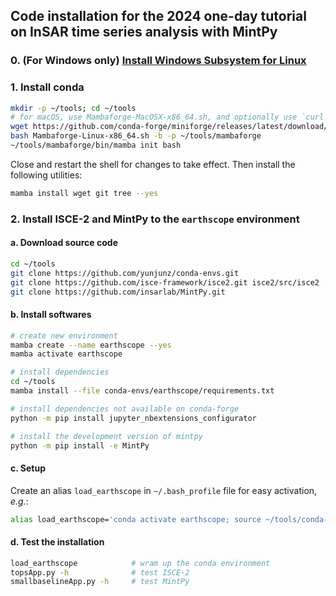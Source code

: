 ## Code installation for the 2024 one-day tutorial on InSAR time series analysis with MintPy

### 0. (For Windows only) [Install Windows Subsystem for Linux](../docs/wsl.md)

### 1. Install conda

```bash
mkdir -p ~/tools; cd ~/tools
# for macOS, use Mambaforge-MacOSX-x86_64.sh, and optionally use `curl -L -O https://...` syntax to download
wget https://github.com/conda-forge/miniforge/releases/latest/download/Mambaforge-Linux-x86_64.sh
bash Mambaforge-Linux-x86_64.sh -b -p ~/tools/mambaforge
~/tools/mambaforge/bin/mamba init bash
```

Close and restart the shell for changes to take effect. Then install the following utilities:

```bash
mamba install wget git tree --yes
```

### 2. Install ISCE-2 and MintPy to the `earthscope` environment

#### a. Download source code

```bash
cd ~/tools
git clone https://github.com/yunjunz/conda-envs.git
git clone https://github.com/isce-framework/isce2.git isce2/src/isce2
git clone https://github.com/insarlab/MintPy.git
```

#### b. Install softwares

```bash
# create new environment
mamba create --name earthscope --yes
mamba activate earthscope

# install dependencies
cd ~/tools
mamba install --file conda-envs/earthscope/requirements.txt

# install dependencies not available on conda-forge
python -m pip install jupyter_nbextensions_configurator

# install the development version of mintpy
python -m pip install -e MintPy
```

#### c. Setup

Create an alias `load_earthscope` in `~/.bash_profile` file for easy activation, _e.g._:

```bash
alias load_earthscope='conda activate earthscope; source ~/tools/conda-envs/earthscope/config.rc'
```

#### d. Test the installation

```bash
load_earthscope            # wram up the conda environment
topsApp.py -h              # test ISCE-2
smallbaselineApp.py -h     # test MintPy
```
